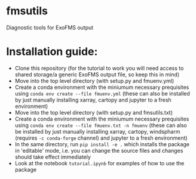 # fmsutils
Diagnostic tools for ExoFMS output

# Installation guide:

- Clone this repository (for the tutorial to work you will need access to shared storage/a generic ExoFMS output file, so keep this in mind)
- Move into the top level directory (with setup.py and fmuenv.yml)
- Create a conda environment with the miniumum necessary prequisites using `conda env create --file fmuenv.yml` (these can also be installed by just manually installing xarray, cartopy and jupyter to a fresh environment)
- Move into the top level directory (with setup.py and fmsutils.txt)
- Create a conda environment with the miniumum necessary prequisites using `conda env create --file fmuenv.txt -n fmuenv` (these can also be installed by just manually installing xarray, cartopy, windspharm (requires `-c conda-forge` channel) and jupyter to a fresh environment)
- In the same directory, run `pip install -e .` which installs the package in 'editable' mode, i.e. you can change the source files and changes should take effect immediately
- Look at the notebook `tutorial.ipynb` for examples of how to use the package
